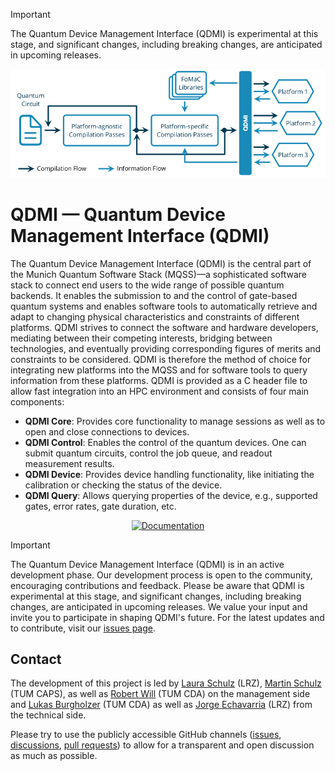 <!--
  Part of the MQSS Project, under the Apache License v2.0 with LLVM Exceptions.
  See https://llvm.org/LICENSE.txt for license information.
  SPDX-License-Identifier: Apache-2.0 WITH LLVM-exception
-->

> [!IMPORTANT]
>
> The Quantum Device Management Interface (QDMI) is experimental at this stage, and significant
> changes, including breaking changes, are anticipated in upcoming releases.

![QDMI](docs/_static/qdmi.png)

# QDMI — Quantum Device Management Interface (QDMI)

<!-- SPHINX-START -->

The Quantum Device Management Interface (QDMI) is the central part of the Munich Quantum Software
Stack (MQSS)—a sophisticated software stack to connect end users to the wide range of possible
quantum backends. It enables the submission to and the control of gate-based quantum systems and
enables software tools to automatically retrieve and adapt to changing physical characteristics and
constraints of different platforms. QDMI strives to connect the software and hardware developers,
mediating between their competing interests, bridging between technologies, and eventually providing
corresponding figures of merits and constraints to be considered. QDMI is therefore the method of
choice for integrating new platforms into the MQSS and for software tools to query information from
these platforms. QDMI is provided as a C header file to allow fast integration into an HPC
environment and consists of four main components:

- **QDMI Core**: Provides core functionality to manage sessions as well as to open and close
  connections to devices.
- **QDMI Control**: Enables the control of the quantum devices. One can submit quantum circuits,
  control the job queue, and readout measurement results.
- **QDMI Device**: Provides device handling functionality, like initiating the calibration or
  checking the status of the device.
- **QDMI Query**: Allows querying properties of the device, e.g., supported gates, error rates, gate
  duration, etc.

<!-- SPHINX-END -->

<p align="center">
  <a href="https://mqss.readthedocs.io/projects/qdmi">
  <img width=30% src="https://img.shields.io/badge/documentation-blue?style=for-the-badge&logo=read%20the%20docs" alt="Documentation" />
  </a>
</p>

> [!IMPORTANT]
>
> The Quantum Device Management Interface (QDMI) is in an active development phase. Our development
> process is open to the community, encouraging contributions and feedback. Please be aware that
> QDMI is experimental at this stage, and significant changes, including breaking changes, are
> anticipated in upcoming releases. We value your input and invite you to participate in shaping
> QDMI's future. For the latest updates and to contribute, visit our
> [issues page](https://github.com/Munich-Quantum-Software-Stack/QDMI/issues).

## Contact

The development of this project is led by [Laura Schulz](mailto:laura.schulz@lrz.de) (LRZ),
[Martin Schulz](mailto:martin.w.j.schulz@tum.de) (TUM CAPS), as well as
[Robert Will](mailto:robert.wille@tum.de) (TUM CDA) on the management side and
[Lukas Burgholzer](mailto:lukas.burgholzer@tum.de) (TUM CDA) as well as
[Jorge Echavarria](mailto:jorge.echavarria@lrz.de) (LRZ) from the technical side.

Please try to use the publicly accessible GitHub channels
([issues](https://github.com/Munich-Quantum-Software-Stack/QDMI/issues),
[discussions](https://github.com/Munich-Quantum-Software-Stack/QDMI/discussions),
[pull requests](https://github.com/Munich-Quantum-Software-Stack/QDMI/pulls)) to allow for a
transparent and open discussion as much as possible.
